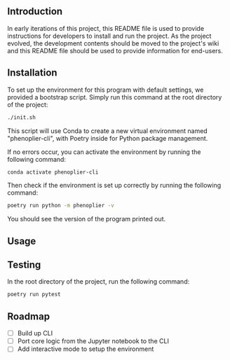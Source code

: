 ## Introduction
In early iterations of this project, this README file is used to provide instructions for developers to install and run the project. As the project evolved, the development contents should be moved to the project's wiki and this README file should be used to provide information for end-users.

## Installation
To set up the environment for this program with default settings, we provided a bootstrap script. Simply run this command at the root directory of the project:

```bash
./init.sh
```

This script will use Conda to create a new virtual environment named "phenoplier-cli", with Poetry inside for Python package management.

If no errors occur, you can activate the environment by running the following command:

```bash
conda activate phenoplier-cli
```

Then check if the environment is set up correctly by running the following command:

```bash
poetry run python -m phenoplier -v
```

You should see the version of the program printed out.

## Usage


## Testing
In the root directory of the project, run the following command:
```bash
poetry run pytest
```

## Roadmap
- [ ] Build up CLI
- [ ] Port core logic from the Jupyter notebook to the CLI
- [ ] Add interactive mode to setup the environment